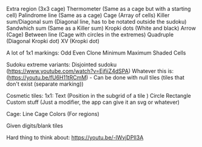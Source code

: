 Extra region (3x3 cage)
Thermometer (Same as a cage but with a starting cell)
Palindrome line (Same as a cage)
Cage (Array of cells)
Killer sum/Diagonal sum (Diagonal line, has to be notated outside the sudoku)
Sandwhich sum (Same as a Killer sum)
Kropki dots (White and black)
Arrow (Cage)
Between line (Cage with circles in the extremes)
Quadruple (Diagonal Kropki dot)
XV (Kropki dot)

A lot of 1x1 markings:
Odd
Even
Clone
Minimum
Maximum
Shaded Cells

Sudoku extreme variants:
Disjointed sudoku (https://www.youtube.com/watch?v=EjfiiZ4dSPA)
Whatever this is: (https://youtu.be/fU6H11tRCmM) - Can be done with null tiles (tiles that don't exist (separate marking))

Cosmetic tiles:
1x1:
Text (Position in the subgrid of a tile )
Circle
Rectangle
Custom stuff (Just a modifier, the app can give it an svg or whatever)

Cage:
Line
Cage
Colors (For regions)

Given digits/blank tiles

Hard thing to think about: https://youtu.be/-lWvjDPIl3A
